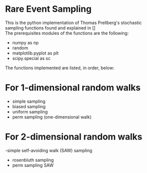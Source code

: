 # Rare Event Sampling

This is the python implementation of Thomas Prellberg's stochastic sampling functions found and explained in []   
The prerequisites modules of the functions are the following:

- numpy as np
- random
- matplotlib.pyplot as plt
- scipy.special as sc

The functions implemented are listed, in order, below:

# For 1-dimensional random walks

- simple sampling 
- biased sampling
- uniform sampling
- perm sampling (one-dimensional walk)

# For 2-dimensional random walks

-simple self-avoiding walk (SAW) sampling
- rosenbluth sampling
- perm sampling SAW
